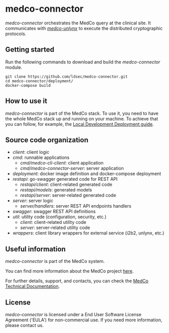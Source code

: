 # medco-connector
*medco-connector* orchestrates the MedCo query at the clinical site. It communicates with [*medco-unlynx*](https://github.com/ldsec/medco-unlynx) to execute the distributed cryptographic protocols.

## Getting started
Run the following commands to download and build the *medco-connector* module.
```shell
git clone https://github.com/ldsec/medco-connector.git
cd medco-connector/deployment/
docker-compose build
``` 
## How to use it
*medco-connector* is part of the MedCo stack. To use it, you need to have the whole MedCo stack up and running on your machine. To achieve that you can follow, for example, the [Local Development Deployment guide](https://ldsec.gitbook.io/medco-documentation/system-administrator-guide/deployment/local-development-deployment). 

## Source code organization
- *client*: client logic
- *cmd*: runnable applications
    - *cmd/medco-cli-client*: client application
    - *cmd/medco-connector-server*: server application
- *deployment*: docker image definition and docker-compose deployment
- *restapi*: go-swagger generated code for REST API
    - *restapi/client*: client-related generated code
    - *restapi/models*: generated models
    - *restapi/server*: server-related generated code
- *server*: server logic
    - *server/handlers*: server REST API endpoints handlers
- *swagger*: swagger REST API definitions
- *util*: utility code (configuration, security, etc.)
    - *client*: client-related utility code
    - *server*: server-related utility code
- *wrappers*: client library wrappers for external service (i2b2, unlynx, etc.)

## Useful information
*medco-connector* is part of the MedCo system.

You can find more information about the MedCo project [here](https://medco.epfl.ch/).

For further details, support, and contacts, you can check the [MedCo Technical Documentation](https://ldsec.gitbook.io/medco-documentation/).

## License
*medco-connector* is licensed under a End User Software License Agreement ('EULA') for non-commercial use.
If you need more information, please contact us.